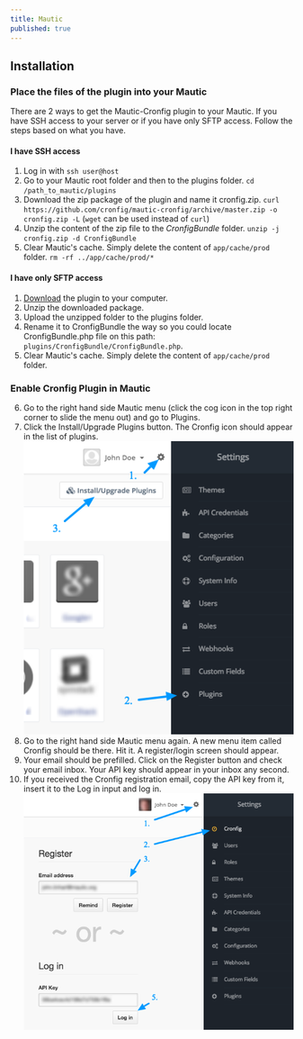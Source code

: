 ```yaml
---
title: Mautic
published: true
---
```


## Installation

### Place the files of the plugin into your Mautic

There are 2 ways to get the Mautic-Cronfig plugin to your Mautic. If you have SSH access to your server or if you have only SFTP access. Follow the steps based on what you have.

#### I have SSH access

1. Log in with `ssh user@host`
2. Go to your Mautic root folder and then to the plugins folder. `cd /path_to_mautic/plugins`
3. Download the zip package of the plugin and name it cronfig.zip. `curl https://github.com/cronfig/mautic-cronfig/archive/master.zip -o cronfig.zip -L` (`wget` can be used instead of `curl`)
4. Unzip the content of the zip file to the _CronfigBundle_ folder. `unzip -j cronfig.zip -d CronfigBundle`
5. Clear Mautic's cache. Simply delete the content of `app/cache/prod` folder. `rm -rf ../app/cache/prod/*`

#### I have only SFTP access

1. [Download](https://cronfig.mautic.net/asset/1:mautic-cronfig-plugin) the plugin to your computer.
2. Unzip the downloaded package.
3. Upload the unzipped folder to the plugins folder.
4. Rename it to CronfigBundle the way so you could locate CronfigBundle.php file on this path: `plugins/CronfigBundle/CronfigBundle.php`.
5. Clear Mautic's cache. Simply delete the content of `app/cache/prod` folder.

### Enable Cronfig Plugin in Mautic

6. Go to the right hand side Mautic menu (click the cog icon in the top right corner to slide the menu out) and go to Plugins.
7. Click the Install/Upgrade Plugins button. The Cronfig icon should appear in the list of plugins.
![Enable Cronfig Plugin](enable-cronfig-plugin.png)
8. Go to the right hand side Mautic menu again. A new menu item called Cronfig should be there. Hit it. A register/login screen should appear.
9. Your email should be prefilled. Click on the Register button and check your email inbox. Your API key should appear in your inbox any second.
10. If you received the Cronfig registration email, copy the API key from it, insert it to the Log in input and log in.
![](cronfig-register-login.png)